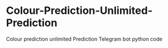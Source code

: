 # Colour-Prediction-Unlimited-Prediction
Colour prediction unlimited Prediction Telegram bot python code
